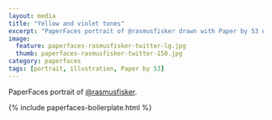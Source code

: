 ```yaml
---
layout: media
title: "Yellow and violet tones"
excerpt: "PaperFaces portrait of @rasmusfisker drawn with Paper by 53 on an iPad."
image: 
  feature: paperfaces-rasmusfisker-twitter-lg.jpg
  thumb: paperfaces-rasmusfisker-twitter-150.jpg
category: paperfaces
tags: [portrait, illustration, Paper by 53]
---
```


PaperFaces portrait of [@rasmusfisker](http://twitter.com/rasmusfisker).

{% include paperfaces-boilerplate.html %}